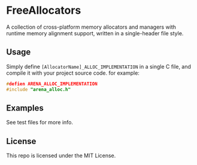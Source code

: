 # FreeAllocators
A collection of cross-platform memory allocators and managers with runtime memory alignment support, written in a single-header file style.

## Usage
Simply define `[AllocatorName]_ALLOC_IMPLEMENTATION` in a single C file, and compile it with your project source code.
for example:
```C
#defien ARENA_ALLOC_IMPLEMENTATION
#include "arena_alloc.h"
```

## Examples
See test files for more info.

## License
This repo is licensed under the MIT License.
